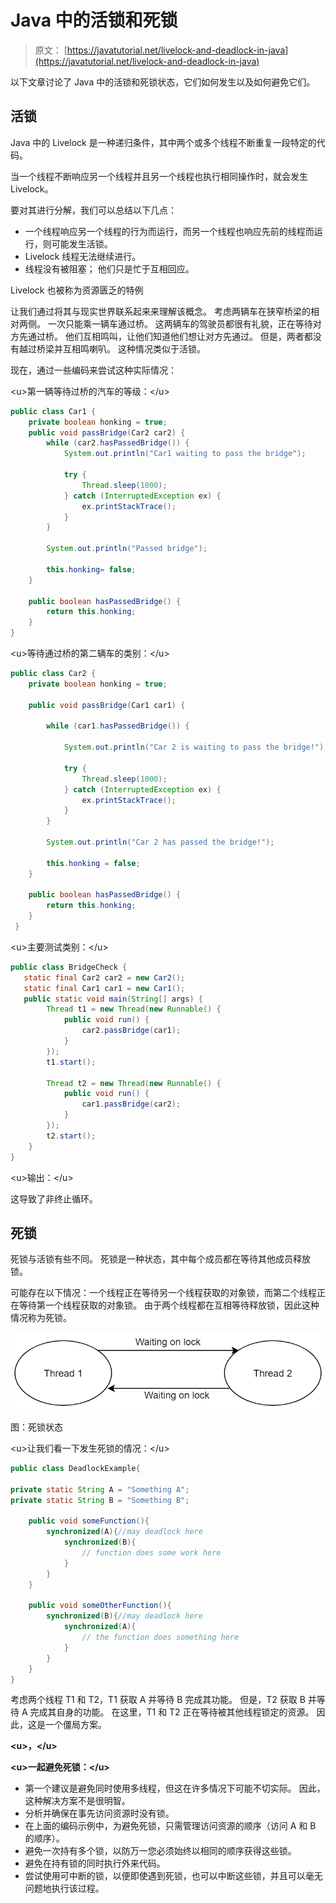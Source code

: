 # Java 中的活锁和死锁

> 原文： [https://javatutorial.net/livelock-and-deadlock-in-java](https://javatutorial.net/livelock-and-deadlock-in-java)

以下文章讨论了 Java 中的活锁和死锁状态，它们如何发生以及如何避免它们。

## 活锁

Java 中的 Livelock 是一种递归条件，其中两个或多个线程不断重复一段特定的代码。

当一个线程不断响应另一个线程并且另一个线程也执行相同操作时，就会发生 Livelock。

要对其进行分解，我们可以总结以下几点：

*   一个线程响应另一个线程的行为而运行，而另一个线程也响应先前的线程而运行，则可能发生活锁。
*   Livelock 线程无法继续进行。
*   线程没有被阻塞； 他们只是忙于互相回应。

Livelock 也被称为资源匮乏的特例

让我们通过将其与现实世界联系起来来理解该概念。 考虑两辆车在狭窄桥梁的相对两侧。 一次只能乘一辆车通过桥。 这两辆车的驾驶员都很有礼貌，正在等待对方先通过桥。 他们互相鸣叫，让他们知道他们想让对方先通过。 但是，两者都没有越过桥梁并互相鸣喇叭。 这种情况类似于活锁。

现在，通过一些编码来尝试这种实际情况：

&lt;u&gt;第一辆等待过桥的汽车的等级：&lt;/u&gt;

```java
public class Car1 {
    private boolean honking = true;
    public void passBridge(Car2 car2) {
        while (car2.hasPassedBridge()) {
            System.out.println("Car1 waiting to pass the bridge");

            try {
                Thread.sleep(1000);
            } catch (InterruptedException ex) {
                ex.printStackTrace();
            }
        }

        System.out.println("Passed bridge");

        this.honking= false;
    }

    public boolean hasPassedBridge() {
        return this.honking;
    }
}

```

&lt;u&gt;等待通过桥的第二辆车的类别：&lt;/u&gt;

```java
public class Car2 {
    private boolean honking = true;

    public void passBridge(Car1 car1) {

        while (car1.hasPassedBridge()) {

            System.out.println("Car 2 is waiting to pass the bridge!");

            try {
                Thread.sleep(1000);
            } catch (InterruptedException ex) {
                ex.printStackTrace();
            }
        }

        System.out.println("Car 2 has passed the bridge!");

        this.honking = false;
    }

    public boolean hasPassedBridge() {
        return this.honking;
    }
 }

```

&lt;u&gt;主要测试类别：&lt;/u&gt;

```java
public class BridgeCheck {
   static final Car2 car2 = new Car2();
   static final Car1 car1 = new Car1();
   public static void main(String[] args) {
        Thread t1 = new Thread(new Runnable() {
            public void run() {
                car2.passBridge(car1);
            }
        });
        t1.start();

        Thread t2 = new Thread(new Runnable() {
            public void run() {
                car1.passBridge(car2);
            }
        });
        t2.start();
    }
}

```

&lt;u&gt;输出：&lt;/u&gt;

这导致了非终止循环。

## 死锁

死锁与活锁有些不同。 死锁是一种状态，其中每个成员都在等待其他成员释放锁。

可能存在以下情况：一个线程正在等待另一个线程获取的对象锁，而第二个线程正在等待第一个线程获取的对象锁。 由于两个线程都在互相等待释放锁，因此这种情况称为死锁。

![](img/627d24c76e52f18004ecd17db52736fb.jpg)

图：死锁状态

&lt;u&gt;让我们看一下发生死锁的情况：&lt;/u&gt;

```java
public class DeadlockExample{

private static String A = "Something A";
private static String B = "Something B";

    public void someFunction(){
        synchronized(A){//may deadlock here
            synchronized(B){
                // function does some work here
            }
        }
    }

    public void someOtherFunction(){
        synchronized(B){//may deadlock here
            synchronized(A){
                // the function does something here
            }   
        }
    }
}

```

考虑两个线程 T1 和 T2，T1 获取 A 并等待 B 完成其功能。 但是，T2 获取 B 并等待 A 完成其自身的功能。 在这里，T1 和 T2 正在等待被其他线程锁定的资源。 因此，这是一个僵局方案。

**&lt;u&gt;，&lt;/u&gt;**

**&lt;u&gt;一起避免死锁：&lt;/u&gt;**

*   第一个建议是避免同时使用多线程，但这在许多情况下可能不切实际。 因此，这种解决方案不是很明智。
*   分析并确保在事先访问资源时没有锁。
*   在上面的编码示例中，为避免死锁，只需管理访问资源的顺序（访问 A 和 B 的顺序）。
*   避免一次持有多个锁，以防万一您必须始终以相同的顺序获得这些锁。
*   避免在持有锁的同时执行外来代码。
*   尝试使用可中断的锁，以便即使遇到死锁，也可以中断这些锁，并且可以毫无问题地执行该过程。